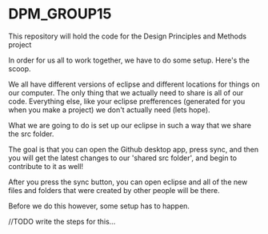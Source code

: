 # DPM_GROUP15
This repository will hold the code for the Design Principles and Methods project

In order for us all to work together, we have to do some setup. Here's the scoop.

We all have different versions of eclipse and different locations for things on our computer. The only thing that we actually need to share is all of our code. Everything else, like your eclipse prefferences (generated for you when you make a project) we don't actually need (lets hope).

What we are going to do is set up our eclipse in such a way that we share the src folder.

The goal is that you can open the Github desktop app, press sync, and then you will get the latest changes to our 'shared src folder', and begin to contribute to it as well!

After you press the sync button, you can open eclipse and all of the new files and folders that were created by other people will be there.

Before we do this however, some setup has to happen. 

//TODO write the steps for this...
